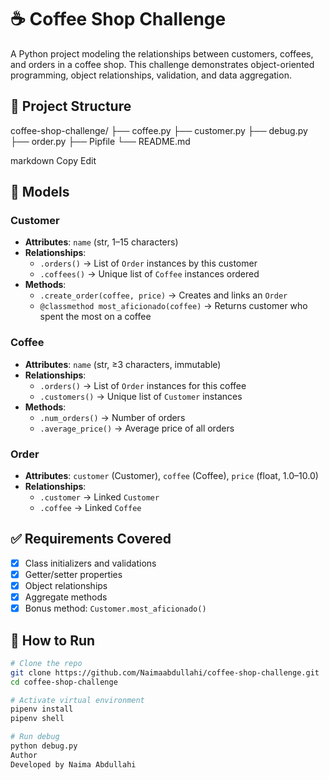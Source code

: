 # ☕ Coffee Shop Challenge

A Python project modeling the relationships between customers, coffees, and orders in a coffee shop. This challenge demonstrates object-oriented programming, object relationships, validation, and data aggregation.

## 📁 Project Structure

coffee-shop-challenge/
├── coffee.py
├── customer.py
├── debug.py
├── order.py
├── Pipfile
└── README.md

markdown
Copy
Edit

## 🧠 Models

### Customer
- **Attributes**: `name` (str, 1–15 characters)
- **Relationships**:
  - `.orders()` → List of `Order` instances by this customer
  - `.coffees()` → Unique list of `Coffee` instances ordered
- **Methods**:
  - `.create_order(coffee, price)` → Creates and links an `Order`
  - `@classmethod most_aficionado(coffee)` → Returns customer who spent the most on a coffee

### Coffee
- **Attributes**: `name` (str, ≥3 characters, immutable)
- **Relationships**:
  - `.orders()` → List of `Order` instances for this coffee
  - `.customers()` → Unique list of `Customer` instances
- **Methods**:
  - `.num_orders()` → Number of orders
  - `.average_price()` → Average price of all orders

### Order
- **Attributes**: `customer` (Customer), `coffee` (Coffee), `price` (float, 1.0–10.0)
- **Relationships**:
  - `.customer` → Linked `Customer`
  - `.coffee` → Linked `Coffee`

## ✅ Requirements Covered

- [x] Class initializers and validations
- [x] Getter/setter properties
- [x] Object relationships
- [x] Aggregate methods
- [x] Bonus method: `Customer.most_aficionado()`

## 🧪 How to Run

```bash
# Clone the repo
git clone https://github.com/Naimaabdullahi/coffee-shop-challenge.git
cd coffee-shop-challenge

# Activate virtual environment
pipenv install
pipenv shell

# Run debug
python debug.py
Author
Developed by Naima Abdullahi
